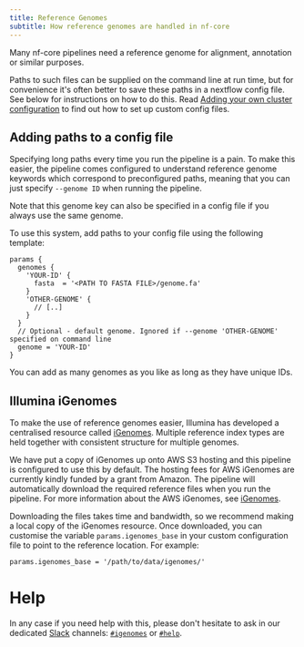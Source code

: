 ```yaml
---
title: Reference Genomes 
subtitle: How reference genomes are handled in nf-core
---
```


Many nf-core pipelines need a reference genome for alignment, annotation or similar purposes.

Paths to such files can be supplied on the command line at run time, but for convenience it's often better to save these paths in a nextflow config file. See below for instructions on how to do this.
Read [Adding your own cluster configuration](adding_own_config) to find out how to set up custom config files.

## Adding paths to a config file
Specifying long paths every time you run the pipeline is a pain.
To make this easier, the pipeline comes configured to understand reference genome keywords which correspond to preconfigured paths, meaning that you can just specify `--genome ID` when running the pipeline.

Note that this genome key can also be specified in a config file if you always use the same genome.

To use this system, add paths to your config file using the following template:

```nextflow
params {
  genomes {
    'YOUR-ID' {
      fasta  = '<PATH TO FASTA FILE>/genome.fa'
    }
    'OTHER-GENOME' {
      // [..]
    }
  }
  // Optional - default genome. Ignored if --genome 'OTHER-GENOME' specified on command line
  genome = 'YOUR-ID'
}
```

You can add as many genomes as you like as long as they have unique IDs.

## Illumina iGenomes
To make the use of reference genomes easier, Illumina has developed a centralised resource called [iGenomes](https://support.illumina.com/sequencing/sequencing_software/igenome.html).
Multiple reference index types are held together with consistent structure for multiple genomes.

We have put a copy of iGenomes up onto AWS S3 hosting and this pipeline is configured to use this by default.
The hosting fees for AWS iGenomes are currently kindly funded by a grant from Amazon.
The pipeline will automatically download the required reference files when you run the pipeline.
For more information about the AWS iGenomes, see [iGenomes](https://ewels.github.io/AWS-iGenomes/).

Downloading the files takes time and bandwidth, so we recommend making a local copy of the iGenomes resource.
Once downloaded, you can customise the variable `params.igenomes_base` in your custom configuration file to point to the reference location.
For example:

```nextflow
params.igenomes_base = '/path/to/data/igenomes/'
```

# Help

In any case if you need help with this, please don't hesitate to ask in our dedicated [Slack](https://nf-co.re/join/slack) channels: [`#igenomes`](https://nfcore.slack.com/channels/igenomes) or [`#help`](https://nfcore.slack.com/channels/help).
